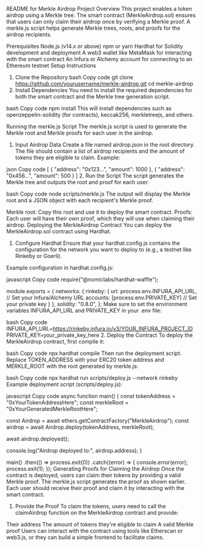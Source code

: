 README for Merkle Airdrop Project
Overview
This project enables a token airdrop using a Merkle tree. The smart contract (MerkleAirdrop.sol) ensures that users can only claim their airdrop once by verifying a Merkle proof. A merkle.js script helps generate Merkle trees, roots, and proofs for the airdrop recipients.

Prerequisites
Node.js (v14.x or above)
npm or yarn
Hardhat for Solidity development and deployment
A web3 wallet like MetaMask for interacting with the smart contract
An Infura or Alchemy account for connecting to an Ethereum testnet
Setup Instructions
1. Clone the Repository
bash
Copy code
git clone https://github.com/yourusername/merkle-airdrop.git
cd merkle-airdrop
2. Install Dependencies
You need to install the required dependencies for both the smart contract and the Merkle tree generation script.

bash
Copy code
npm install
This will install dependencies such as openzeppelin-solidity (for contracts), keccak256, merkletreejs, and others.

Running the merkle.js Script
The merkle.js script is used to generate the Merkle root and Merkle proofs for each user in the airdrop.

1. Input Airdrop Data
Create a file named airdrop.json in the root directory. The file should contain a list of airdrop recipients and the amount of tokens they are eligible to claim. Example:

json
Copy code
[
  { "address": "0x123...", "amount": 1000 },
  { "address": "0x456...", "amount": 500 }
]
2. Run the Script
The script generates the Merkle tree and outputs the root and proof for each user.

bash
Copy code
node scripts/merkle.js
The output will display the Merkle root and a JSON object with each recipient's Merkle proof.

Merkle root: Copy this root and use it to deploy the smart contract.
Proofs: Each user will have their own proof, which they will use when claiming their airdrop.
Deploying the MerkleAirdrop Contract
You can deploy the MerkleAirdrop.sol contract using Hardhat.

1. Configure Hardhat
Ensure that your hardhat.config.js contains the configuration for the network you want to deploy to (e.g., a testnet like Rinkeby or Goerli).

Example configuration in hardhat.config.js:

javascript
Copy code
require("@nomiclabs/hardhat-waffle");

module.exports = {
  networks: {
    rinkeby: {
      url: process.env.INFURA_API_URL, // Set your Infura/Alchemy URL
      accounts: [process.env.PRIVATE_KEY] // Set your private key
    }
  },
  solidity: "0.8.0",
};
Make sure to set the environment variables INFURA_API_URL and PRIVATE_KEY in your .env file:

bash
Copy code
INFURA_API_URL=https://rinkeby.infura.io/v3/YOUR_INFURA_PROJECT_ID
PRIVATE_KEY=your_private_key_here
2. Deploy the Contract
To deploy the MerkleAirdrop contract, first compile it:

bash
Copy code
npx hardhat compile
Then run the deployment script. Replace TOKEN_ADDRESS with your ERC20 token address and MERKLE_ROOT with the root generated by merkle.js:

bash
Copy code
npx hardhat run scripts/deploy.js --network rinkeby
Example deployment script (scripts/deploy.js):

javascript
Copy code
async function main() {
  const tokenAddress = "0xYourTokenAddressHere";
  const merkleRoot = "0xYourGeneratedMerkleRootHere";

  const Airdrop = await ethers.getContractFactory("MerkleAirdrop");
  const airdrop = await Airdrop.deploy(tokenAddress, merkleRoot);

  await airdrop.deployed();

  console.log("Airdrop deployed to:", airdrop.address);
}

main()
  .then(() => process.exit(0))
  .catch((error) => {
    console.error(error);
    process.exit(1);
  });
Generating Proofs for Claiming the Airdrop
Once the contract is deployed, users can claim their tokens by providing a valid Merkle proof. The merkle.js script generates the proof as shown earlier. Each user should receive their proof and claim it by interacting with the smart contract.

1. Provide the Proof
To claim the tokens, users need to call the claimAirdrop function on the MerkleAirdrop contract and provide:

Their address
The amount of tokens they're eligible to claim
A valid Merkle proof
Users can interact with the contract using tools like Etherscan or web3.js, or they can build a simple frontend to facilitate claims.